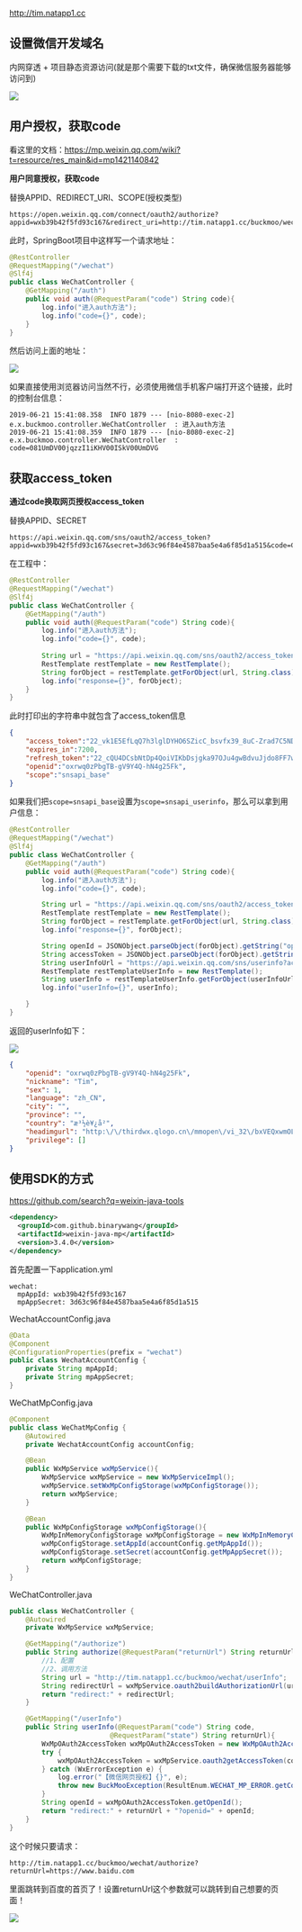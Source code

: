 

http://tim.natapp1.cc

## 设置微信开发域名

内网穿透 + 项目静态资源访问(就是那个需要下载的txt文件，确保微信服务器能够访问到)

![](https://s2.ax1x.com/2019/06/21/Vz6MqJ.png)



## 用户授权，获取code

看这里的文档：https://mp.weixin.qq.com/wiki?t=resource/res_main&id=mp1421140842

**用户同意授权，获取code**

替换APPID、REDIRECT_URI、SCOPE(授权类型)

```
https://open.weixin.qq.com/connect/oauth2/authorize?appid=wxb39b42f5fd93c167&redirect_uri=http://tim.natapp1.cc/buckmoo/wechat/auth&response_type=code&scope=snsapi_base&state=STATE#wechat_redirect
```

此时，SpringBoot项目中这样写一个请求地址：

```java
@RestController
@RequestMapping("/wechat")
@Slf4j
public class WeChatController {
    @GetMapping("/auth")
    public void auth(@RequestParam("code") String code){
        log.info("进入auth方法");
        log.info("code={}", code);
    }
}
```

然后访问上面的地址：

![](https://s2.ax1x.com/2019/06/21/ZSFb9J.png)

如果直接使用浏览器访问当然不行，必须使用微信手机客户端打开这个链接，此时的控制台信息：

```
2019-06-21 15:41:08.358  INFO 1879 --- [nio-8080-exec-2] e.x.buckmoo.controller.WeChatController  : 进入auth方法
2019-06-21 15:41:08.359  INFO 1879 --- [nio-8080-exec-2] e.x.buckmoo.controller.WeChatController  : code=081UmDV00jqzzI1iKHV00ISkV00UmDVG
```

## 获取access_token

**通过code换取网页授权access_token**

替换APPID、SECRET

```
https://api.weixin.qq.com/sns/oauth2/access_token?appid=wxb39b42f5fd93c167&secret=3d63c96f84e4587baa5e4a6f85d1a515&code=CODE&grant_type=authorization_code
```

在工程中：

```java
@RestController
@RequestMapping("/wechat")
@Slf4j
public class WeChatController {
    @GetMapping("/auth")
    public void auth(@RequestParam("code") String code){
        log.info("进入auth方法");
        log.info("code={}", code);
        
        String url = "https://api.weixin.qq.com/sns/oauth2/access_token?appid=wxb39b42f5fd93c167&secret=3d63c96f84e4587baa5e4a6f85d1a515&code="+code+"&grant_type=authorization_code";
        RestTemplate restTemplate = new RestTemplate();
        String forObject = restTemplate.getForObject(url, String.class);
        log.info("response={}", forObject);
    }
}
```

此时打印出的字符串中就包含了access_token信息

```json
{
    "access_token":"22_vk1E5EfLqQ7h3lglDYHO6SZicC_bsvfx39_8uC-Zrad7C5NDG1N7lZvBXueQ19Y6rPLcRkTkCW99mKUpVbF31jKwSTH2Q_vfa2M9PyMq7dY",
    "expires_in":7200,
    "refresh_token":"22_cQU4DCsbNtDp4QoiVIKbDsjgka97OJu4gwBdvuJjdo8FF7w0s10ePYDtL28K7sZriX33fUvWbbV2Rbss4DGAOu19LgNCEMcWA3U1IVNm3fE",
    "openid":"oxrwq0zPbgTB-gV9Y4Q-hN4g25Fk",
    "scope":"snsapi_base"
}
```

如果我们把`scope=snsapi_base`设置为`scope=snsapi_userinfo`，那么可以拿到用户信息：

```java
@RestController
@RequestMapping("/wechat")
@Slf4j
public class WeChatController {
    @GetMapping("/auth")
    public void auth(@RequestParam("code") String code){
        log.info("进入auth方法");
        log.info("code={}", code);

        String url = "https://api.weixin.qq.com/sns/oauth2/access_token?appid=wxb39b42f5fd93c167&secret=3d63c96f84e4587baa5e4a6f85d1a515&code="+code+"&grant_type=authorization_code";
        RestTemplate restTemplate = new RestTemplate();
        String forObject = restTemplate.getForObject(url, String.class);
        log.info("response={}", forObject);

        String openId = JSONObject.parseObject(forObject).getString("openid");
        String accessToken = JSONObject.parseObject(forObject).getString("access_token");
        String userInfoUrl = "https://api.weixin.qq.com/sns/userinfo?access_token="+accessToken+"&openid="+openId+"&lang=zh_CN";
        RestTemplate restTemplateUserInfo = new RestTemplate();
        String userInfo = restTemplateUserInfo.getForObject(userInfoUrl, String.class);
        log.info("userInfo={}", userInfo);

    }
}
```

返回的userInfo如下：

![](https://s2.ax1x.com/2019/06/21/ZSQFne.png)

```json
{
	"openid": "oxrwq0zPbgTB-gV9Y4Q-hN4g25Fk",
	"nickname": "Tim",
	"sex": 1,
	"language": "zh_CN",
	"city": "",
	"province": "",
	"country": "æ³½è¥¿å²",
	"headimgurl": "http:\/\/thirdwx.qlogo.cn\/mmopen\/vi_32\/bxVEQxwmOLibgHtYurJxvW0yicXLVcTCUiaDQDqibEyoIKwS7ZRdOsZL02RibF79vdNt6cFEYU1v53r1plygOAL60hw\/132",
	"privilege": []
}
```

## 使用SDK的方式

https://github.com/search?q=weixin-java-tools

```xml
<dependency>
  <groupId>com.github.binarywang</groupId>
  <artifactId>weixin-java-mp</artifactId>
  <version>3.4.0</version>
</dependency>
```

首先配置一下application.yml

```
wechat:
  mpAppId: wxb39b42f5fd93c167
  mpAppSecret: 3d63c96f84e4587baa5e4a6f85d1a515
```

WechatAccountConfig.java

```java
@Data
@Component
@ConfigurationProperties(prefix = "wechat")
public class WechatAccountConfig {
    private String mpAppId;
    private String mpAppSecret;
}
```

WeChatMpConfig.java

```java
@Component
public class WeChatMpConfig {
    @Autowired
    private WechatAccountConfig accountConfig;

    @Bean
    public WxMpService wxMpService(){
        WxMpService wxMpService = new WxMpServiceImpl();
        wxMpService.setWxMpConfigStorage(wxMpConfigStorage());
        return wxMpService;
    }

    @Bean
    public WxMpConfigStorage wxMpConfigStorage(){
        WxMpInMemoryConfigStorage wxMpConfigStorage = new WxMpInMemoryConfigStorage();
        wxMpConfigStorage.setAppId(accountConfig.getMpAppId());
        wxMpConfigStorage.setSecret(accountConfig.getMpAppSecret());
        return wxMpConfigStorage;
    }
}
```

WeChatController.java

```java
public class WeChatController {
    @Autowired
    private WxMpService wxMpService;

    @GetMapping("/authorize")
    public String authorize(@RequestParam("returnUrl") String returnUrl){
        //1、配置
        //2、调用方法
        String url = "http://tim.natapp1.cc/buckmoo/wechat/userInfo";
        String redirectUrl = wxMpService.oauth2buildAuthorizationUrl(url, WxConsts.OAuth2Scope.SNSAPI_USERINFO, URLEncoder.encode(returnUrl));
        return "redirect:" + redirectUrl;
    }

    @GetMapping("/userInfo")
    public String userInfo(@RequestParam("code") String code,
                         @RequestParam("state") String returnUrl){
        WxMpOAuth2AccessToken wxMpOAuth2AccessToken = new WxMpOAuth2AccessToken();
        try {
            wxMpOAuth2AccessToken = wxMpService.oauth2getAccessToken(code);
        } catch (WxErrorException e) {
            log.error("【微信网页授权】{}", e);
            throw new BuckMooException(ResultEnum.WECHAT_MP_ERROR.getCode(), e.getError().getErrorMsg());
        }
        String openId = wxMpOAuth2AccessToken.getOpenId();
        return "redirect:" + returnUrl + "?openid=" + openId;
    }
}
```

这个时候只要请求：

```
http://tim.natapp1.cc/buckmoo/wechat/authorize?returnUrl=https://www.baidu.com
```

里面跳转到百度的首页了！设置returnUrl这个参数就可以跳转到自己想要的页面！

![](https://s2.ax1x.com/2019/06/21/ZS3kBF.png)